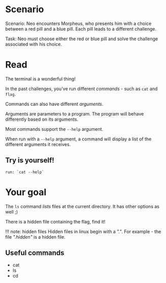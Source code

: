 # Scenario

Scenario: Neo encounters Morpheus, who presents him with a choice between a red pill and a blue pill. Each pill leads to a different challenge.

Task: Neo must choose either the red or blue pill and solve the challenge associated with his choice. 

# Read
The terminal is a wonderful thing!

In the past challenges, you've run different *commands* - such as `cat` and `flag`.

Commands can also have different *arguments*.

Arguments are parameters to a program. The program will behave differently based on its arguments.

Most commands support the `--help` argument.

When run with a `--help` argument, a command will display a list of the different arguments it receives.

## Try is yourself!
    run: `cat --help`


# Your goal
The `ls` command *lists* files at the current directory. It has other options as well ;)

There is a hidden file containing the flag, find it!

!!! note: hidden files
    Hidden files in linux begin with a *"."*. For example - the file *".hidden"* is a hidden file.
    

## Useful commands
* cat
* ls
* cd
